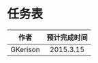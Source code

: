 # 任务表
| 作者          	|预计完成时间    			|
| ------------- |:---------------------:| 
|  GKerison 	|   2015.3.15			|

